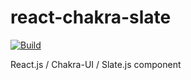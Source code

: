 # react-chakra-slate
[![Build](https://github.com/corlogix/react-chakra/actions/workflows/build.yml/badge.svg?branch=main)](https://github.com/corlogix/react-chakra/actions/workflows/build.yml)

React.js / Chakra-UI / Slate.js component